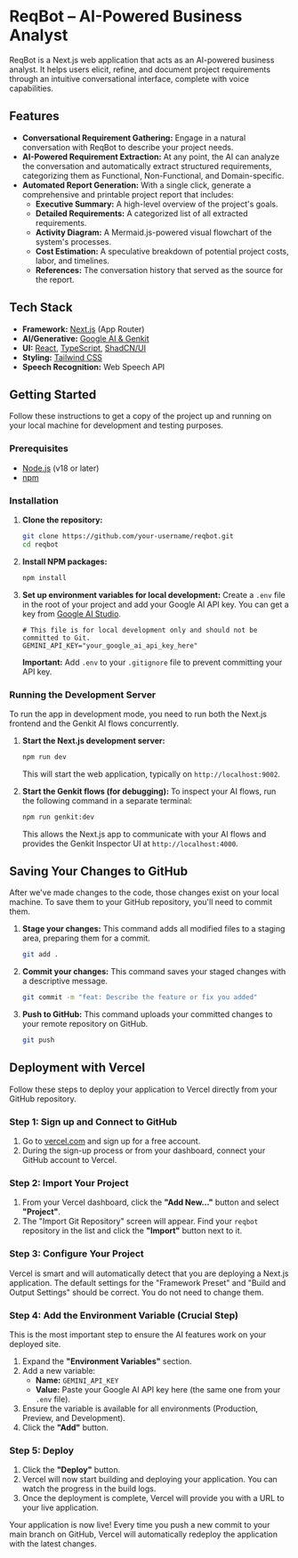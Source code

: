 # ReqBot – AI-Powered Business Analyst

ReqBot is a Next.js web application that acts as an AI-powered business analyst. It helps users elicit, refine, and document project requirements through an intuitive conversational interface, complete with voice capabilities.

## Features

-   **Conversational Requirement Gathering:** Engage in a natural conversation with ReqBot to describe your project needs.
-   **AI-Powered Requirement Extraction:** At any point, the AI can analyze the conversation and automatically extract structured requirements, categorizing them as Functional, Non-Functional, and Domain-specific.
-   **Automated Report Generation:** With a single click, generate a comprehensive and printable project report that includes:
    -   **Executive Summary:** A high-level overview of the project's goals.
    -   **Detailed Requirements:** A categorized list of all extracted requirements.
    -   **Activity Diagram:** A Mermaid.js-powered visual flowchart of the system's processes.
    -   **Cost Estimation:** A speculative breakdown of potential project costs, labor, and timelines.
    -   **References:** The conversation history that served as the source for the report.

## Tech Stack

-   **Framework:** [Next.js](https://nextjs.org/) (App Router)
-   **AI/Generative:** [Google AI & Genkit](https://firebase.google.com/docs/genkit)
-   **UI:** [React](https://react.dev/), [TypeScript](https://www.typescriptlang.org/), [ShadCN/UI](https://ui.shadcn.com/)
-   **Styling:** [Tailwind CSS](https://tailwindcss.com/)
-   **Speech Recognition:** Web Speech API

## Getting Started

Follow these instructions to get a copy of the project up and running on your local machine for development and testing purposes.

### Prerequisites

-   [Node.js](https://nodejs.org/en) (v18 or later)
-   [npm](https://www.npmjs.com/)

### Installation

1.  **Clone the repository:**
    ```sh
    git clone https://github.com/your-username/reqbot.git
    cd reqbot
    ```

2.  **Install NPM packages:**
    ```sh
    npm install
    ```

3.  **Set up environment variables for local development:**
    Create a `.env` file in the root of your project and add your Google AI API key. You can get a key from [Google AI Studio](https://aistudio.google.com/app/apikey).
    ```.env
    # This file is for local development only and should not be committed to Git.
    GEMINI_API_KEY="your_google_ai_api_key_here"
    ```
    **Important:** Add `.env` to your `.gitignore` file to prevent committing your API key.

### Running the Development Server

To run the app in development mode, you need to run both the Next.js frontend and the Genkit AI flows concurrently.

1.  **Start the Next.js development server:**
    ```sh
    npm run dev
    ```
    This will start the web application, typically on `http://localhost:9002`.

2.  **Start the Genkit flows (for debugging):**
    To inspect your AI flows, run the following command in a separate terminal:
    ```sh
    npm run genkit:dev
    ```
    This allows the Next.js app to communicate with your AI flows and provides the Genkit Inspector UI at `http://localhost:4000`.

## Saving Your Changes to GitHub

After we've made changes to the code, those changes exist on your local machine. To save them to your GitHub repository, you'll need to commit them.

1.  **Stage your changes:**
    This command adds all modified files to a staging area, preparing them for a commit.
    ```sh
    git add .
    ```

2.  **Commit your changes:**
    This command saves your staged changes with a descriptive message.
    ```sh
    git commit -m "feat: Describe the feature or fix you added"
    ```

3.  **Push to GitHub:**
    This command uploads your committed changes to your remote repository on GitHub.
    ```sh
    git push
    ```

## Deployment with Vercel

Follow these steps to deploy your application to Vercel directly from your GitHub repository.

### Step 1: Sign up and Connect to GitHub
1.  Go to [vercel.com](https://vercel.com) and sign up for a free account.
2.  During the sign-up process or from your dashboard, connect your GitHub account to Vercel.

### Step 2: Import Your Project
1.  From your Vercel dashboard, click the **"Add New..."** button and select **"Project"**.
2.  The "Import Git Repository" screen will appear. Find your `reqbot` repository in the list and click the **"Import"** button next to it.

### Step 3: Configure Your Project
Vercel is smart and will automatically detect that you are deploying a Next.js application. The default settings for the "Framework Preset" and "Build and Output Settings" should be correct. You do not need to change them.

### Step 4: Add the Environment Variable (Crucial Step)
This is the most important step to ensure the AI features work on your deployed site.
1.  Expand the **"Environment Variables"** section.
2.  Add a new variable:
    -   **Name:** `GEMINI_API_KEY`
    -   **Value:** Paste your Google AI API key here (the same one from your `.env` file).
3.  Ensure the variable is available for all environments (Production, Preview, and Development).
4.  Click the **"Add"** button.

### Step 5: Deploy
1.  Click the **"Deploy"** button.
2.  Vercel will now start building and deploying your application. You can watch the progress in the build logs.
3.  Once the deployment is complete, Vercel will provide you with a URL to your live application.

Your application is now live! Every time you push a new commit to your main branch on GitHub, Vercel will automatically redeploy the application with the latest changes.
